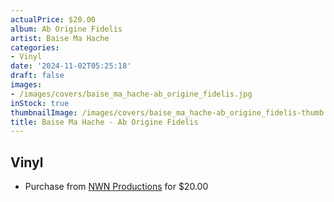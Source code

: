 ```yaml
---
actualPrice: $20.00
album: Ab Origine Fidelis
artist: Baise Ma Hache
categories:
- Vinyl
date: '2024-11-02T05:25:18'
draft: false
images:
- /images/covers/baise_ma_hache-ab_origine_fidelis.jpg
inStock: true
thumbnailImage: /images/covers/baise_ma_hache-ab_origine_fidelis-thumb.jpg
title: Baise Ma Hache - Ab Origine Fidelis
---
```


## Vinyl
* Purchase from [NWN Productions](http://shop.nwnprod.com/index.php?route=product/product&path=75&product_id=56719&sort=pd.name&order=ASC) for $20.00

